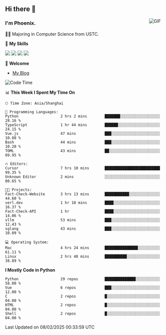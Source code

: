 ## Hi there 👋
<img align="right" alt="GIF" src="https://raw.githubusercontent.com/JoeyBling/JoeyBling/master/pic/pusheencode.gif" />

### I'm Phoenix.

👨‍🎓 Majoring in Computer Science from USTC.

🌟 **My Skills**

![](https://img.shields.io/badge/-Python-3e74a2?style=flat-square&logo=Python&logoColor=fff)
![](https://img.shields.io/badge/-C++-9f62a5?style=flat&logo=cplusplus&logoColor=white)
![](https://img.shields.io/badge/-Linux-185886?style=flat-square&logo=Linux&logoColor=fff)
![](https://img.shields.io/badge/-Rust-ff4136?style=flat-square&logo=Rust&logoColor=fff)

💬 **Welcome**

- [My Blog](https://ysy-phoenix.github.io/)

<!--START_SECTION:waka-->
![Code Time](http://img.shields.io/badge/Code%20Time-1%2C177%20hrs%208%20mins-blue)

📊 **This Week I Spent My Time On** 

```text
🕑︎ Time Zone: Asia/Shanghai

💬 Programming Languages: 
Python                   2 hrs 2 mins        ███████░░░░░░░░░░░░░░░░░░   28.16 % 
TypeScript               1 hr 44 mins        ██████░░░░░░░░░░░░░░░░░░░   24.15 % 
Vue.js                   47 mins             ███░░░░░░░░░░░░░░░░░░░░░░   10.88 % 
Bash                     44 mins             ███░░░░░░░░░░░░░░░░░░░░░░   10.20 % 
TOML                     43 mins             ██░░░░░░░░░░░░░░░░░░░░░░░   09.95 % 

🔥 Editors: 
Cursor                   7 hrs 10 mins       █████████████████████████   99.35 % 
Unknown Editor           2 mins              ░░░░░░░░░░░░░░░░░░░░░░░░░   00.65 % 

🐱‍💻 Projects: 
Fact-Check-Website       3 hrs 13 mins       ███████████░░░░░░░░░░░░░░   44.60 % 
verl.dev                 1 hr 10 mins        ████░░░░░░░░░░░░░░░░░░░░░   16.37 % 
Fact-Check-API           1 hr                ████░░░░░░░░░░░░░░░░░░░░░   14.06 % 
vllm                     53 mins             ███░░░░░░░░░░░░░░░░░░░░░░   12.43 % 
sglang                   43 mins             ███░░░░░░░░░░░░░░░░░░░░░░   10.09 % 

💻 Operating System: 
Mac                      4 hrs 24 mins       ███████████████░░░░░░░░░░   61.11 % 
Linux                    2 hrs 48 mins       ██████████░░░░░░░░░░░░░░░   38.89 % 
```

**I Mostly Code in Python** 

```text
Python                   29 repos            ██████████████░░░░░░░░░░░   58.00 % 
Vue                      6 repos             ███░░░░░░░░░░░░░░░░░░░░░░   12.00 % 
C                        2 repos             █░░░░░░░░░░░░░░░░░░░░░░░░   04.00 % 
HTML                     2 repos             █░░░░░░░░░░░░░░░░░░░░░░░░   04.00 % 
Shell                    2 repos             █░░░░░░░░░░░░░░░░░░░░░░░░   04.00 % 
```




 Last Updated on 08/02/2025 00:33:59 UTC
<!--END_SECTION:waka-->

<!--
**ysy-phoenix/ysy-phoenix** is a ✨ _special_ ✨ repository because its `README.md` (this file) appears on your GitHub profile.

Here are some ideas to get you started:

- 🔭 I’m currently working on ...
- 🌱 I’m currently learning ...
- 👯 I’m looking to collaborate on ...
- 🤔 I’m looking for help with ...
- 💬 Ask me about ...
- 📫 How to reach me: ...
- 😄 Pronouns: ...
- ⚡ Fun fact: ...
-->
